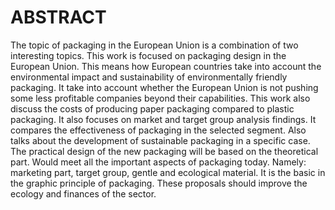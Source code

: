 # ABSTRACT

The topic of packaging in the European Union is a combination of two interesting topics. This work is focused on packaging design in the European Union. This means how European countries take into account the environmental impact and sustainability of environmentally friendly packaging. It take into account whether the European Union is not pushing some less profitable companies beyond their capabilities. This work also discuss the costs of producing paper packaging compared to plastic packaging. It also focuses on market and target group analysis findings. It compares the effectiveness of packaging in the selected segment. Also talks about the development of sustainable packaging in a specific case. The practical design of the new packaging will be based on the theoretical part. Would meet all the important aspects of packaging today. Namely: marketing part, target group, gentle and ecological material. It is the basic in the graphic principle of packaging. These proposals should improve the ecology and finances of the sector.
